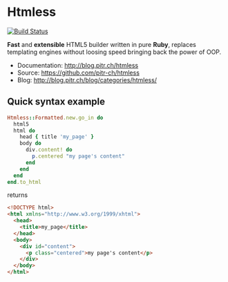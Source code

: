 # Htmless

[![Build Status](https://travis-ci.org/pitr-ch/htmless.png?branch=master)](https://travis-ci.org/pitr-ch/htmless)

**Fast** and **extensible** HTML5 builder written in pure **Ruby**, replaces templating engines without loosing speed bringing back the power of OOP.

-   Documentation: <http://blog.pitr.ch/htmless>
-   Source: <https://github.com/pitr-ch/htmless>
-   Blog: <http://blog.pitr.ch/blog/categories/htmless/>

## Quick syntax example

```ruby
Htmless::Formatted.new.go_in do
  html5
  html do
    head { title 'my_page' }
    body do
      div.content! do
        p.centered "my page's content"
      end
    end
  end
end.to_html
```

returns

```html
<!DOCTYPE html>
<html xmlns="http://www.w3.org/1999/xhtml">
  <head>
    <title>my_page</title>
  </head>
  <body>
    <div id="content">
      <p class="centered">my page's content</p>
    </div>
  </body>
</html>
```
